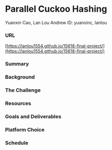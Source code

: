# Parallel Cuckoo Hashing
Yuanxin Cao, Lan Lou
Andrew ID: yuanxinc, lanlou
### URL
[https://lanlou1554.github.io/15618-final-project/](https://lanlou1554.github.io/15618-final-project/)

### Summary

### Background

### The Challenge

### Resources

### Goals and Deliverables

### Platform Choice

### Schedule